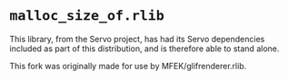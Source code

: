 # `malloc_size_of.rlib`

This library, from the Servo project, has had its Servo dependencies included as part of this distribution, and is therefore able to stand alone.

This fork was originally made for use by MFEK/glifrenderer.rlib.

